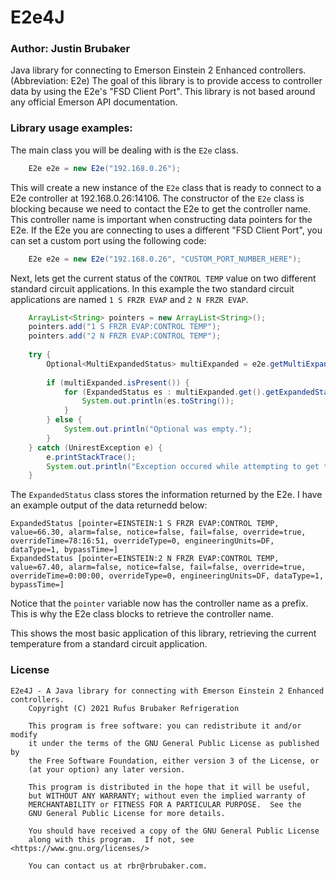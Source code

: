 # E2e4J 
### Author: Justin Brubaker
Java library for connecting to Emerson Einstein 2 Enhanced controllers. (Abbreviation: E2e)
The goal of this library is to provide access to controller data by using the E2e's "FSD Client Port".
This library is not based around any official Emerson API documentation.

### Library usage examples:
The main class you will be dealing with is the `E2e` class. 
```Java
	E2e e2e = new E2e("192.168.0.26");
```

This will create a new instance of the `E2e` class that is ready to connect to a E2e controller at 192.168.0.26:14106.
The constructor of the `E2e` class is blocking because we need to contact the E2e to get the controller name.
This controller name is important when constructing data pointers for the E2e.
If the E2e you are connecting to uses a different "FSD Client Port", you can set a custom port using the following code:
```Java
	E2e e2e = new E2e("192.168.0.26", "CUSTOM_PORT_NUMBER_HERE");
```

Next, lets get the current status of the `CONTROL TEMP` value on two different standard circuit applications.
In this example the two standard circuit applications are named `1 S FRZR EVAP` and `2 N FRZR EVAP`.
```Java
	ArrayList<String> pointers = new ArrayList<String>();
	pointers.add("1 S FRZR EVAP:CONTROL TEMP");
	pointers.add("2 N FRZR EVAP:CONTROL TEMP");
		
	try {
		Optional<MultiExpandedStatus> multiExpanded = e2e.getMultiExpandedStatus(pointers);
		
		if (multiExpanded.isPresent()) {
			for (ExpandedStatus es : multiExpanded.get().getExpandedStatuses()) {
				System.out.println(es.toString());
			}
		} else {
			System.out.println("Optional was empty.");
		}				
	} catch (UnirestException e) {
		e.printStackTrace();
		System.out.println("Exception occured while attempting to get the multi expanded status.");
	}
```

The `ExpandedStatus` class stores the information returned by the E2e. I have an example output of the data returnedd below:
```
ExpandedStatus [pointer=EINSTEIN:1 S FRZR EVAP:CONTROL TEMP, value=66.30, alarm=false, notice=false, fail=false, override=true, overrideTime=78:16:51, overrideType=0, engineeringUnits=DF, dataType=1, bypassTime=]
ExpandedStatus [pointer=EINSTEIN:2 N FRZR EVAP:CONTROL TEMP, value=67.40, alarm=false, notice=false, fail=false, override=true, overrideTime=0:00:00, overrideType=0, engineeringUnits=DF, dataType=1, bypassTime=]
```

Notice that the `pointer` variable now has the controller name as a prefix. This is why the E2e class blocks to retrieve the controller name.

This shows the most basic application of this library, retrieving the current temperature from a standard circuit application. 

### License
```
E2e4J - A Java library for connecting with Emerson Einstein 2 Enhanced controllers.
    Copyright (C) 2021 Rufus Brubaker Refrigeration

    This program is free software: you can redistribute it and/or modify
    it under the terms of the GNU General Public License as published by
    the Free Software Foundation, either version 3 of the License, or
    (at your option) any later version.

    This program is distributed in the hope that it will be useful,
    but WITHOUT ANY WARRANTY; without even the implied warranty of
    MERCHANTABILITY or FITNESS FOR A PARTICULAR PURPOSE.  See the
    GNU General Public License for more details.

    You should have received a copy of the GNU General Public License
    along with this program.  If not, see <https://www.gnu.org/licenses/>
    
    You can contact us at rbr@rbrubaker.com.
```    



